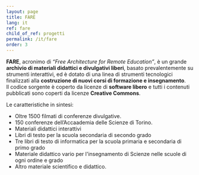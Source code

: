 ```yaml
---
layout: page
title: FARE 
lang: it
ref: fare 
child_of_ref: progetti
permalink: /it/fare
order: 3
---
```

**FARE**, acronimo di *“Free Architecture for Remote Education”*, è un grande
**archivio di materiali didattici e divulgativi liberi**,
basato prevalentemente su strumenti interattivi, ed è dotato di una linea di
strumenti tecnologici finalizzati alla **costruzione di nuovi corsi di formazione
e insegnamento**.  
Il codice sorgente è coperto da licenze di **software libero** e tutti i contenuti
pubblicati sono coperti da licenze **Creative Commons**.

Le caratteristiche in sintesi:
- Oltre 1500 filmati di conferenze divulgative.  
- 150 conferenze dell’Accaademia delle Scienze di Torino.  
- Materiali didattici interattivi 
- Libri di testo per la scuola secondaria di secondo grado 
- Tre libri di testo di informatica per la scuola primaria e secondaria di primo
grado 
- Materiale didattico vario per l'insegnamento di Scienze nelle scuole di
ogni ordine e grado 
- Altro materiale scientifico e didattico.
